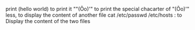 print (hello world) to print it
"\"(Ôo)'" to print the special chacarter of "(Ôo)'" 
 less, to display the content of another file 
cat /etc/passwd /etc/hosts : to Display the content of the two files
